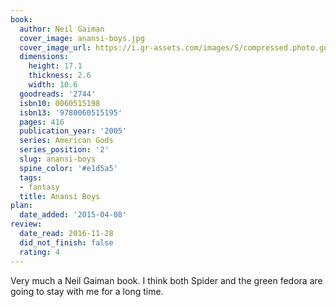```yaml
---
book:
  author: Neil Gaiman
  cover_image: anansi-boys.jpg
  cover_image_url: https://i.gr-assets.com/images/S/compressed.photo.goodreads.com/books/1479778049l/2744._SX98_.jpg
  dimensions:
    height: 17.1
    thickness: 2.6
    width: 10.6
  goodreads: '2744'
  isbn10: 0060515198
  isbn13: '9780060515195'
  pages: 416
  publication_year: '2005'
  series: American Gods
  series_position: '2'
  slug: anansi-boys
  spine_color: '#e1d5a5'
  tags:
  - fantasy
  title: Anansi Boys
plan:
  date_added: '2015-04-08'
review:
  date_read: 2016-11-28
  did_not_finish: false
  rating: 4
---
```


Very much a Neil Gaiman book. I think both Spider and the green fedora are going to stay with me for a long time.
